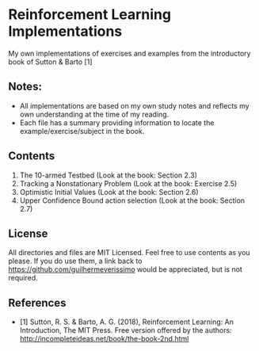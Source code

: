 # Reinforcement Learning Implementations
My own implementations of exercises and examples from the introductory book of Sutton & Barto [1]

## Notes: 
- All implementations are based on my own study notes and reflects my own understanding at the time of my reading.
- Each file has a summary providing information to locate the example/exercise/subject in the book.

## Contents
01. The 10-armed Testbed (Look at the book: Section 2.3)
02. Tracking a Nonstationary Problem (Look at the book: Exercise 2.5)
03. Optimistic Initial Values (Look at the book: Section 2.6)
04. Upper Confidence Bound action selection (Look at the book: Section 2.7)

## License
All directories and files are MIT Licensed. Feel free to use contents as you please. If you do use them, a link back to https://github.com/guilhermeverissimo would be appreciated, but is not required.

## References
- [1] Sutton, R. S. & Barto, A. G. (2018), Reinforcement Learning: An Introduction, The MIT Press.
Free version offered by the authors: http://incompleteideas.net/book/the-book-2nd.html
